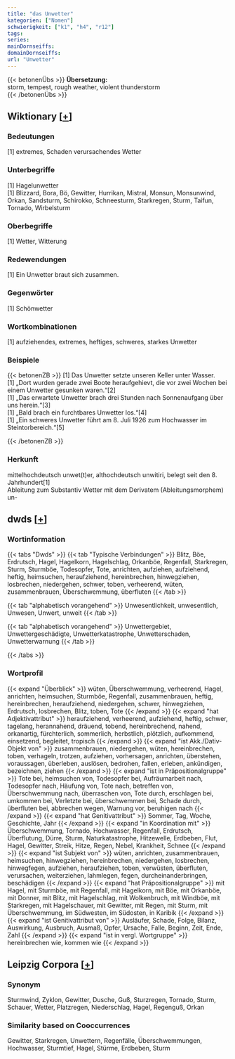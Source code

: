 ```yaml
---
title: "das Unwetter"
kategorien: ["Nomen"]
schwierigkeit: ["k1", "h4", "r12"]
tags:
series:
mainDornseiffs:
domainDornseiffs:
url: "Unwetter"
---
```


{{< betonenÜbs >}}
**Übersetzung:**  
storm, tempest, rough  weather, violent  thunderstorm  
{{< /betonenÜbs >}}

## Wiktionary [[+](https://de.wiktionary.org/wiki/Unwetter)]

### Bedeutungen
[1] extremes, Schaden verursachendes Wetter  

### Unterbegriffe
[1] Hagelunwetter  
[1] Blizzard, Bora, Bö, Gewitter, Hurrikan, Mistral, Monsun, Monsunwind, Orkan, Sandsturm, Schirokko, Schneesturm, Starkregen, Sturm, Taifun, Tornado, Wirbelsturm  

### Oberbegriffe
[1] Wetter, Witterung  

### Redewendungen
[1] Ein Unwetter braut sich zusammen.  

### Gegenwörter
[1] Schönwetter  

### Wortkombinationen
[1] aufziehendes, extremes, heftiges, schweres, starkes Unwetter  

### Beispiele
{{< betonenZB >}}
[1] Das Unwetter setzte unseren Keller unter Wasser.  
[1] „Dort wurden gerade zwei Boote heraufgehievt, die vor zwei Wochen bei einem Unwetter gesunken waren.“[2]  
[1] „Das erwartete Unwetter brach drei Stunden nach Sonnenaufgang über uns herein.“[3]  
[1] „Bald brach ein furchtbares Unwetter los.“[4]  
[1] „Ein schweres Unwetter führt am 8. Juli 1926 zum Hochwasser im Steintorbereich.“[5]  

{{< /betonenZB >}}
### Herkunft
mittelhochdeutsch unwet(t)er, althochdeutsch unwitiri, belegt seit den 8. Jahrhundert[1]  
Ableitung zum Substantiv Wetter mit dem Derivatem (Ableitungsmorphem) un-  



## dwds [[+](https://www.dwds.de/wb/Unwetter)]

### Wortinformation
{{< tabs "Dwds" >}}
{{< tab "Typische Verbindungen" >}}
Blitz, Böe, Erdrutsch, Hagel, Hagelkorn, Hagelschlag, Orkanböe, Regenfall, Starkregen, Sturm, Sturmböe, Todesopfer, Tote, anrichten, aufziehen, aufziehend, heftig, heimsuchen, heraufziehend, hereinbrechen, hinwegziehen, losbrechen, niedergehen, schwer, toben, verheerend, wüten, zusammenbrauen, Überschwemmung, überfluten
{{< /tab >}}

{{< tab "alphabetisch vorangehend" >}}
Unwesentlichkeit, unwesentlich, Unwesen, Unwert, unweit
{{< /tab >}}

{{< tab "alphabetisch vorangehend" >}}
Unwettergebiet, Unwettergeschädigte, Unwetterkatastrophe, Unwetterschaden, Unwetterwarnung
{{< /tab >}}

{{< /tabs >}}

### Wortprofil
{{< expand "Überblick" >}} wüten, Überschwemmung, verheerend, Hagel, anrichten, heimsuchen, Sturmböe, Regenfall, zusammenbrauen, heftig, hereinbrechen, heraufziehend, niedergehen, schwer, hinwegziehen, Erdrutsch, losbrechen, Blitz, toben, Tote {{< /expand >}}
{{< expand "hat Adjektivattribut" >}} heraufziehend, verheerend, aufziehend, heftig, schwer, tagelang, herannahend, dräuend, tobend, hereinbrechend, nahend, orkanartig, fürchterlich, sommerlich, herbstlich, plötzlich, aufkommend, einsetzend, begleitet, tropisch {{< /expand >}}
{{< expand "ist Akk./Dativ-Objekt von" >}} zusammenbrauen, niedergehen, wüten, hereinbrechen, toben, verhageln, trotzen, aufziehen, vorhersagen, anrichten, überstehen, voraussagen, überleben, auslösen, bedrohen, fallen, erleben, ankündigen, bezeichnen, ziehen {{< /expand >}}
{{< expand "ist in Präpositionalgruppe" >}} Tote bei, heimsuchen von, Todesopfer bei, Aufräumarbeit nach, Todesopfer nach, Häufung von, Tote nach, betreffen von, Überschwemmung nach, überraschen von, Tote durch, erschlagen bei, umkommen bei, Verletzte bei, überschwemmen bei, Schade durch, überfluten bei, abbrechen wegen, Warnung vor, beruhigen nach {{< /expand >}}
{{< expand "hat Genitivattribut" >}} Sommer, Tag, Woche, Geschichte, Jahr {{< /expand >}}
{{< expand "in Koordination mit" >}} Überschwemmung, Tornado, Hochwasser, Regenfall, Erdrutsch, Überflutung, Dürre, Sturm, Naturkatastrophe, Hitzewelle, Erdbeben, Flut, Hagel, Gewitter, Streik, Hitze, Regen, Nebel, Krankheit, Schnee {{< /expand >}}
{{< expand "ist Subjekt von" >}} wüten, anrichten, zusammenbrauen, heimsuchen, hinwegziehen, hereinbrechen, niedergehen, losbrechen, hinwegfegen, aufziehen, heraufziehen, toben, verwüsten, überfluten, verursachen, weiterziehen, lahmlegen, fegen, durcheinanderbringen, beschädigen {{< /expand >}}
{{< expand "hat Präpositionalgruppe" >}} mit Hagel, mit Sturmböe, mit Regenfall, mit Hagelkorn, mit Böe, mit Orkanböe, mit Donner, mit Blitz, mit Hagelschlag, mit Wolkenbruch, mit Windböe, mit Starkregen, mit Hagelschauer, mit Gewitter, mit Regen, mit Sturm, mit Überschwemmung, im Südwesten, im Südosten, in Karibik {{< /expand >}}
{{< expand "ist Genitivattribut von" >}} Ausläufer, Schade, Folge, Bilanz, Auswirkung, Ausbruch, Ausmaß, Opfer, Ursache, Falle, Beginn, Zeit, Ende, Zahl {{< /expand >}}
{{< expand "ist in vergl. Wortgruppe" >}} hereinbrechen wie, kommen wie {{< /expand >}}

## Leipzig Corpora [[+](https://corpora.uni-leipzig.de/en/res?word=Unwetter&corpusId=deu_newscrawl-public_2018)]


### Synonym
Sturmwind, Zyklon, Gewitter, Dusche, Guß, Sturzregen, Tornado, Sturm, Schauer, Wetter, Platzregen, Niederschlag, Hagel, Regenguß, Orkan


### Similarity based on Cooccurrences
Gewitter, Starkregen, Unwettern, Regenfälle, Überschwemmungen, Hochwasser, Sturmtief, Hagel, Stürme, Erdbeben, Sturm

